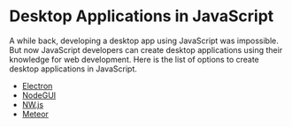 # Desktop Applications in JavaScript

A while back, developing a desktop app using JavaScript was impossible. But now JavaScript developers can create desktop applications using their knowledge for web development. Here is the list of options to create desktop applications in JavaScript.

* [Electron](https://www.electronjs.org/)
* [NodeGUI](https://docs.nodegui.org/)
* [NW.js](https://nwjs.io/)
* [Meteor](https://www.meteor.com/)

